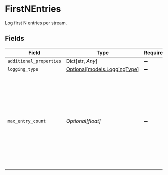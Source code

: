 # FirstNEntries

Log first N entries per stream.


## Fields

| Field                                                                                                                                   | Type                                                                                                                                    | Required                                                                                                                                | Description                                                                                                                             | Example                                                                                                                                 |
| --------------------------------------------------------------------------------------------------------------------------------------- | --------------------------------------------------------------------------------------------------------------------------------------- | --------------------------------------------------------------------------------------------------------------------------------------- | --------------------------------------------------------------------------------------------------------------------------------------- | --------------------------------------------------------------------------------------------------------------------------------------- |
| `additional_properties`                                                                                                                 | Dict[str, *Any*]                                                                                                                        | :heavy_minus_sign:                                                                                                                      | N/A                                                                                                                                     |                                                                                                                                         |
| `logging_type`                                                                                                                          | [Optional[models.LoggingType]](../models/loggingtype.md)                                                                                | :heavy_minus_sign:                                                                                                                      | N/A                                                                                                                                     |                                                                                                                                         |
| `max_entry_count`                                                                                                                       | *Optional[float]*                                                                                                                       | :heavy_minus_sign:                                                                                                                      | Number of entries to log. This destination is for testing only. So it won't make sense to log infinitely. The maximum is 1,000 entries. | 100                                                                                                                                     |